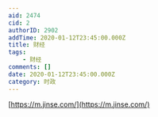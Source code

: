 ```yaml
---
aid: 2474
cid: 2
authorID: 2902
addTime: 2020-01-12T23:45:00.000Z
title: 财经
tags:
    - 财经
comments: []
date: 2020-01-12T23:45:00.000Z
category: 时政
---
```


[https://m.jinse.com/](https://m.jinse.com/)
